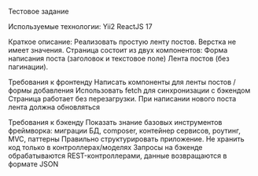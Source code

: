 Тестовое задание

Используемые технологии:
Yii2
ReactJS 17

Краткое описание:
Реализовать простую ленту постов. Верстка не имеет значения.
Страница состоит из двух компонентов:
Форма написания поста (заголовок и текстовое поле)
Лента постов (без пагинации).

Требования к фронтенду
Написать компоненты для ленты постов / формы добавления
Использовать fetch для синхронизации с бэкендом
Страница работает без перезагрузки.
При написании нового поста лента должна обновляться

Требования к бэкенду
Показать знание базовых инструментов фреймворка: миграции БД, composer, контейнер
сервисов, роутинг, MVC, паттерны
Правильно структурировать приложение. Не хранить код только в контроллерах/моделях
Запросы на бэкенде обрабатываются REST-контроллерами, данные возвращаются в
формате JSON